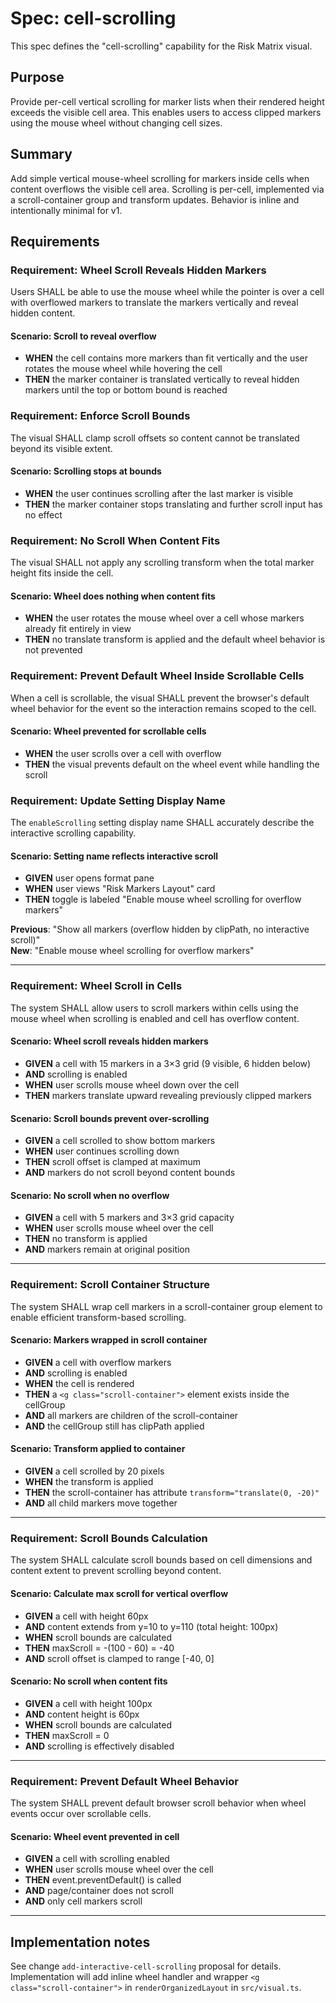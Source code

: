 # Spec: cell-scrolling

This spec defines the "cell-scrolling" capability for the Risk Matrix visual.

## Purpose

Provide per-cell vertical scrolling for marker lists when their rendered height exceeds the visible cell area. This enables users to access clipped markers using the mouse wheel without changing cell sizes.

## Summary

Add simple vertical mouse-wheel scrolling for markers inside cells when content overflows the visible cell area. Scrolling is per-cell, implemented via a scroll-container group and transform updates. Behavior is inline and intentionally minimal for v1.
## Requirements
### Requirement: Wheel Scroll Reveals Hidden Markers

Users SHALL be able to use the mouse wheel while the pointer is over a cell with overflowed markers to translate the markers vertically and reveal hidden content.

#### Scenario: Scroll to reveal overflow
- **WHEN** the cell contains more markers than fit vertically and the user rotates the mouse wheel while hovering the cell
- **THEN** the marker container is translated vertically to reveal hidden markers until the top or bottom bound is reached

### Requirement: Enforce Scroll Bounds

The visual SHALL clamp scroll offsets so content cannot be translated beyond its visible extent.

#### Scenario: Scrolling stops at bounds
- **WHEN** the user continues scrolling after the last marker is visible
- **THEN** the marker container stops translating and further scroll input has no effect

### Requirement: No Scroll When Content Fits

The visual SHALL not apply any scrolling transform when the total marker height fits inside the cell.

#### Scenario: Wheel does nothing when content fits
- **WHEN** the user rotates the mouse wheel over a cell whose markers already fit entirely in view
- **THEN** no translate transform is applied and the default wheel behavior is not prevented

### Requirement: Prevent Default Wheel Inside Scrollable Cells

When a cell is scrollable, the visual SHALL prevent the browser's default wheel behavior for the event so the interaction remains scoped to the cell.

#### Scenario: Wheel prevented for scrollable cells
- **WHEN** the user scrolls over a cell with overflow
- **THEN** the visual prevents default on the wheel event while handling the scroll

### Requirement: Update Setting Display Name
The `enableScrolling` setting display name SHALL accurately describe the interactive scrolling capability.

#### Scenario: Setting name reflects interactive scroll
- **GIVEN** user opens format pane
- **WHEN** user views "Risk Markers Layout" card
- **THEN** toggle is labeled "Enable mouse wheel scrolling for overflow markers"

**Previous**: "Show all markers (overflow hidden by clipPath, no interactive scroll)"  
**New**: "Enable mouse wheel scrolling for overflow markers"

---

### Requirement: Wheel Scroll in Cells
The system SHALL allow users to scroll markers within cells using the mouse wheel when scrolling is enabled and cell has overflow content.

#### Scenario: Wheel scroll reveals hidden markers
- **GIVEN** a cell with 15 markers in a 3×3 grid (9 visible, 6 hidden below)
- **AND** scrolling is enabled
- **WHEN** user scrolls mouse wheel down over the cell
- **THEN** markers translate upward revealing previously clipped markers

#### Scenario: Scroll bounds prevent over-scrolling
- **GIVEN** a cell scrolled to show bottom markers
- **WHEN** user continues scrolling down
- **THEN** scroll offset is clamped at maximum
- **AND** markers do not scroll beyond content bounds

#### Scenario: No scroll when no overflow
- **GIVEN** a cell with 5 markers and 3×3 grid capacity
- **WHEN** user scrolls mouse wheel over the cell
- **THEN** no transform is applied
- **AND** markers remain at original position

---

### Requirement: Scroll Container Structure
The system SHALL wrap cell markers in a scroll-container group element to enable efficient transform-based scrolling.

#### Scenario: Markers wrapped in scroll container
- **GIVEN** a cell with overflow markers
- **AND** scrolling is enabled
- **WHEN** the cell is rendered
- **THEN** a `<g class="scroll-container">` element exists inside the cellGroup
- **AND** all markers are children of the scroll-container
- **AND** the cellGroup still has clipPath applied

#### Scenario: Transform applied to container
- **GIVEN** a cell scrolled by 20 pixels
- **WHEN** the transform is applied
- **THEN** the scroll-container has attribute `transform="translate(0, -20)"`
- **AND** all child markers move together

---

### Requirement: Scroll Bounds Calculation
The system SHALL calculate scroll bounds based on cell dimensions and content extent to prevent scrolling beyond content.

#### Scenario: Calculate max scroll for vertical overflow
- **GIVEN** a cell with height 60px
- **AND** content extends from y=10 to y=110 (total height: 100px)
- **WHEN** scroll bounds are calculated
- **THEN** maxScroll = -(100 - 60) = -40
- **AND** scroll offset is clamped to range [-40, 0]

#### Scenario: No scroll when content fits
- **GIVEN** a cell with height 100px
- **AND** content height is 60px
- **WHEN** scroll bounds are calculated
- **THEN** maxScroll = 0
- **AND** scrolling is effectively disabled

---

### Requirement: Prevent Default Wheel Behavior
The system SHALL prevent default browser scroll behavior when wheel events occur over scrollable cells.

#### Scenario: Wheel event prevented in cell
- **GIVEN** a cell with scrolling enabled
- **WHEN** user scrolls mouse wheel over the cell
- **THEN** event.preventDefault() is called
- **AND** page/container does not scroll
- **AND** only cell markers scroll

---

## Implementation notes

See change `add-interactive-cell-scrolling` proposal for details. Implementation will add inline wheel handler and wrapper `<g class="scroll-container">` in `renderOrganizedLayout` in `src/visual.ts`.
